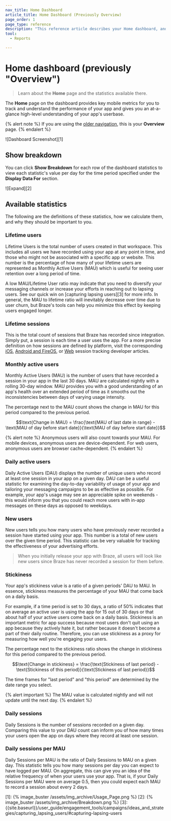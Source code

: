 ```yaml
---
nav_title: Home Dashboard
article_title: Home Dashboard (Previously Overview)
page_order: 1
page_type: reference
description: "This reference article describes your Home dashboard, and provides definitions for statistics available on this page."
tool: 
  - Reports

---
```


# Home dashboard (previously "Overview")

> Learn about the **Home** page and the statistics available there.

The **Home** page on the dashboard provides key mobile metrics for you to track and understand the performance of your app and gives you an at-a-glance high-level understanding of your app's userbase.

{% alert note %}
If you are using the [older navigation]({{site.baseurl}}/navigation), this is your **Overview** page.
{% endalert %}

![Dashboard Screenshot][1]

## Show breakdown

You can click **Show Breakdown** for each row of the dashboard statistics to view each statistic's value per day for the time period specified under the **Display Data For** section.

![Expand][2]

## Available statistics

The following are the definitions of these statistics, how we calculate them, and why they should be important to you.

### Lifetime users

Lifetime Users is the total number of users created in that workspace. This includes all users we have recorded using your app at any point in time, and those who might not be associated with a specific app or website. This number is the percentage of how many of your lifetime users are represented as Monthly Active Users (MAU) which is useful for seeing user retention over a long period of time.

A low MAU/Lifetime User ratio may indicate that you need to diversify your messaging channels or increase your efforts in reaching out to lapsing users. See our quick win on [capturing lapsing users][3] for more info. In general, the MAU to lifetime ratio will inevitably decrease over time due to user churn, but Braze's tools can help you minimize this effect by keeping users engaged longer.

### Lifetime sessions

This is the total count of sessions that Braze has recorded since integration. Simply put, a session is each time a user uses the app. For a more precise definition on how sessions are defined by platform, visit the corresponding 
[iOS]({{site.baseurl}}/developer_guide/platform_integration_guides/swift/analytics/tracking_sessions/), [Android and FireOS]({{site.baseurl}}/developer_guide/platform_integration_guides/android/analytics/tracking_sessions/), or [Web]({{site.baseurl}}/developer_guide/platform_integration_guides/web/analytics/tracking_sessions/) session tracking developer articles.

### Monthly active users

Monthly Active Users (MAU) is the number of users that have recorded a session in your app in the last 30 days. MAU are calculated nightly with a rolling 30-day window. MAU provides you with a good understanding of an app's health over an extended period of time as it smooths out the inconsistencies between days of varying usage intensity.

The percentage next to the MAU count shows the change in MAU for this period compared to the previous period.

$$\text{Change in MAU} = \frac{\text{MAU of last date in range} - \text{MAU of day before start date}}{\text{MAU of day before start date}}$$

{% alert note %}
Anonymous users will also count towards your MAU. For mobile devices, anonymous users are device-dependent. For web users, anonymous users are browser cache-dependent.
{% endalert %}

### Daily active users

Daily Active Users (DAU) displays the number of unique users who record at least one session in your app on a given day. DAU can be a useful statistic for examining the day-to-day variability of usage of your app and tailoring your messaging campaigns to be as effective as possible. For example, your app's usage may see an appreciable spike on weekends - this would inform you that you could reach more users with in-app messages on these days as opposed to weekdays.

### New users

New users tells you how many users who have previously never recorded a session have started using your app. This number is a total of new users over the given time period. This statistic can be very valuable for tracking the effectiveness of your advertising efforts.

> When you initially release your app with Braze, all users will look like new users since Braze has never recorded a session for them before.

### Stickiness

Your app's stickiness value is a ratio of a given periods' DAU to MAU. In essence, stickiness measures the percentage of your MAU that come back on a daily basis. 

For example, if a time period is set to 30 days, a ratio of 50% indicates that on average an active user is using the app for 15 out of 30 days or that about half of your active users come back on a daily basis. Stickiness is an important metric for app success because most users don't quit using an app because they actively hate it, but rather because it doesn't become a part of their daily routine. Therefore, you can use stickiness as a proxy for measuring how well you're engaging your users.

The percentage next to the stickiness ratio shows the change in stickiness for this period compared to the previous period. 

$$\text{Change in stickiness} = \frac{\text{Stickiness of last period} - \text{Stickiness of this period}}{\text{Stickiness of last period}}$$

The time frames for "last period" and "this period" are determined by the date range you select.

{% alert important %}
The MAU value is calculated nightly and will not update until the next day.
{% endalert %}

### Daily sessions

Daily Sessions is the number of sessions recorded on a given day. Comparing this value to your DAU count can inform you of how many times your users open the app on days where they record at least one session.

### Daily sessions per MAU

Daily Sessions per MAU is the ratio of Daily Sessions to MAU on a given day. This statistic tells you how many sessions per day you can expect to have logged per MAU. On aggregate, this can give you an idea of the relative frequency of when your users use your app. That is, if your Daily Sessions per MAU were on average 0.5, then you could expect each MAU to record a session about every 2 days.  

[1]: {% image_buster /assets/img_archive/Usage_Page.png %}
[2]: {% image_buster /assets/img_archive/Breakdown.png %}
[3]: {{site.baseurl}}/user_guide/engagement_tools/campaigns/ideas_and_strategies/capturing_lapsing_users/#capturing-lapsing-users
